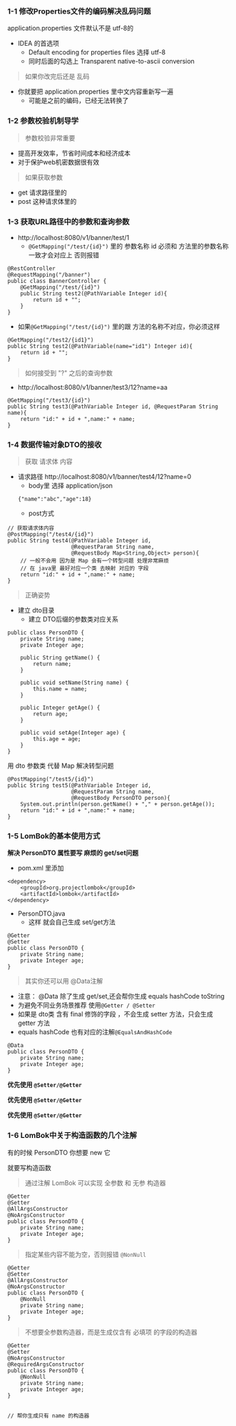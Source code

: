 ### 1-1 修改Properties文件的编码解决乱码问题

application.properties 文件默认不是 utf-8的

- IDEA 的首选项
    - Default encoding for properties files 选择 utf-8
    - 同时后面的勾选上 Transparent native-to-ascii conversion
    
> 如果你改完后还是 乱码

- 你就要把 application.properties 里中文内容重新写一遍
    - 可能是之前的编码，已经无法转换了
    
### 1-2 参数校验机制导学

> 参数校验非常重要

- 提高开发效率，节省时间成本和经济成本
- 对于保护web机密数据很有效

> 如果获取参数

- get 请求路径里的
- post 这种请求体里的

### 1-3 获取URL路径中的参数和查询参数

- http://localhost:8080/v1/banner/test/1
    - `@GetMapping("/test/{id}")` 里的 参数名称 id 必须和 方法里的参数名称一致才会对应上 否则报错

```
@RestController
@RequestMapping("/banner")
public class BannerController {
    @GetMapping("/test/{id}")
    public String test2(@PathVariable Integer id){
        return id + "";
    }
}
```

- 如果`@GetMapping("/test/{id}")` 里的跟 方法的名称不对应，你必须这样

```
@GetMapping("/test2/{id1}")
public String test2(@PathVariable(name="id1") Integer id){
    return id + "";
}
```

> 如何接受到 "?" 之后的查询参数

- http://localhost:8080/v1/banner/test3/12?name=aa

```
@GetMapping("/test3/{id}")
public String test3(@PathVariable Integer id, @RequestParam String name){
    return "id:" + id + ",name:" + name;
}
```


### 1-4 数据传输对象DTO的接收

> 获取 请求体 内容

- 请求路径 http://localhost:8080/v1/banner/test4/12?name=0
    - body里 选择  application/json
    ```
    {"name":"abc","age":18}
    ```
    - post方式

```
// 获取请求体内容
@PostMapping("/test4/{id}")
public String test4(@PathVariable Integer id,
                    @RequestParam String name,
                    @RequestBody Map<String,Object> person){
    // 一般不会用 因为是 Map 会有一个转型问题 处理非常麻烦
    // 在 java里 最好对应一个类 去映射 对应的 字段
    return "id:" + id + ",name:" + name;
}
```

> 正确姿势 

- 建立 dto目录
    - 建立 DTO后缀的参数类对应关系

```
public class PersonDTO {
    private String name;
    private Integer age;

    public String getName() {
        return name;
    }

    public void setName(String name) {
        this.name = name;
    }

    public Integer getAge() {
        return age;
    }

    public void setAge(Integer age) {
        this.age = age;
    }
}
```

用 dto 参数类 代替 Map 解决转型问题

```
@PostMapping("/test5/{id}")
public String test5(@PathVariable Integer id,
                    @RequestParam String name,
                    @RequestBody PersonDTO person){
    System.out.println(person.getName() + "," + person.getAge());
    return "id:" + id + ",name:" + name;
}
```


### 1-5 LomBok的基本使用方式

**解决 PersonDTO 属性要写 麻烦的 get/set问题**

- pom.xml 里添加

```
<dependency>
    <groupId>org.projectlombok</groupId>
    <artifactId>lombok</artifactId>
</dependency>
```

- PersonDTO.java
    - 这样 就会自己生成 set/get方法

```
@Getter
@Setter
public class PersonDTO {
    private String name;
    private Integer age;
}
```

> 其实你还可以用 @Data注解

- 注意： @Data 除了生成 get/set,还会帮你生成 equals hashCode toString
- 为避免不同业务场景推荐 使用`@Getter / @Setter`
- 如果是 dto类 含有 final 修饰的字段 ，不会生成 setter 方法，只会生成 getter 方法 
- equals hashCode 也有对应的注解`@EqualsAndHashCode`

```
@Data
public class PersonDTO {
    private String name;
    private Integer age;
}
```

**优先使用 `@Setter/@Getter`**

**优先使用 `@Setter/@Getter`**

**优先使用 `@Setter/@Getter`**

### 1-6 LomBok中关于构造函数的几个注解

有的时候 PersonDTO 你想要 new 它

就要写构造函数

> 通过注解 LomBok 可以实现 全参数 和 无参 构造器

```
@Getter
@Setter
@AllArgsConstructor
@NoArgsConstructor
public class PersonDTO {
    private String name;
    private Integer age;
}
```

> 指定某些内容不能为空，否则报错 `@NonNull`

```
@Getter
@Setter
@AllArgsConstructor
@NoArgsConstructor
public class PersonDTO {
    @NonNull
    private String name;
    private Integer age;
}
```

> 不想要全参数构造器，而是生成仅含有 必填项 的字段的构造器

```
@Getter
@Setter
@NoArgsConstructor
@RequiredArgsConstructor
public class PersonDTO {
    @NonNull
    private String name;
    private Integer age;
}


// 帮你生成只有 name 的构造器
```


